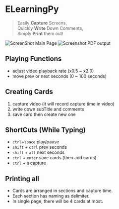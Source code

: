 # ELearningPy

> Easily **Capture** Screens,\
> Quickly **Write** Down Comments,\
> Simply **Print** them out!

![ScreenShot Main Page](https://user-images.githubusercontent.com/59322692/129753636-d0a6cff5-b5d3-4091-b4ea-ff4a4202acfe.png)
![Screenshot PDF output](https://user-images.githubusercontent.com/59322692/129754858-06ee077f-e75b-40c8-bb46-69f09e62180e.png)

## Playing Functions

* adjust video playback rate (x0.5 ~ x2.0)
* move prev or next seconds (0 ~ 100 seconds)

## Creating Cards

1. capture video (it will record capture time in video)
2. write down subTitle and comments
3. save card then create new one

## ShortCuts (While Typing)

* `ctrl`+`space` play/pause
* `shift` + `ctrl` prev seconds
* `shift` + `alt` next seconds
* `ctrl` + `enter` save cards (then add cards)
* `ctrl` + `Q` capture

## Printing all

* Cards are arranged in sections and capture time.
* Each section has naming as delimiter.
* In single page, there will be 4 cards at most.
